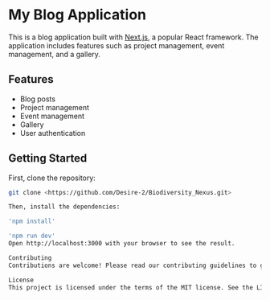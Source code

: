 # My Blog Application

This is a blog application built with [Next.js](https://nextjs.org/), a popular React framework. The application includes features such as project management, event management, and a gallery.

## Features

- Blog posts
- Project management
- Event management
- Gallery
- User authentication

## Getting Started

First, clone the repository:

```sh
git clone <https://github.com/Desire-2/Biodiversity_Nexus.git>

Then, install the dependencies:

'npm install'

'npm run dev'
Open http://localhost:3000 with your browser to see the result.

Contributing
Contributions are welcome! Please read our contributing guidelines to get started.

License
This project is licensed under the terms of the MIT license. See the LICENSE file for details.

```